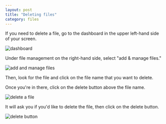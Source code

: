 ```yaml
---
layout: post
title: "Deleting files"
category: files
---
```


If you need to delete a file, go to the dashboard in the upper left-hand side of your screen.

![dashboard](/schoolsites-help/images/dashboard.png)

Under file management on the right-hand side, select "add & manage files."

![add and manage files](/schoolsites-help/images/uploading/add-manage-files.png)

Then, look for the file and click on the file name that you want to delete. 

Once you're in there, click on the delete button above the file name. 

![delete a file](/schoolsites-help/images/uploading/delete-file.png)

It will ask you if you'd like to delete the file, then click on the delete button. 

![delete button](/schoolsites-help/images/uploading/full-delete.png)